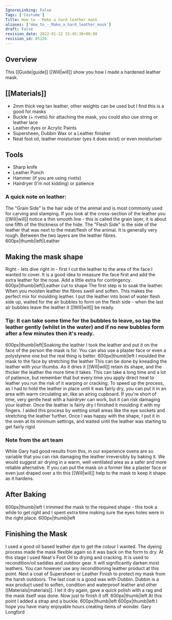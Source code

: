 ```yaml
---
IgnoreLinking: False
Tags: ['Costume']
Title: How to - Make a hard leather mask
aliases: ['How_to_-_Make_a_hard_leather_mask']
draft: False
revision_date: 2022-01-12 15:45:38+00:00
revision_id: 85226
---
```


## Overview
This [[Guide|guide]] [[Will|will]] show you how I made a hardened leather mask. 
## [[Materials]]
* 2mm thick veg tan leather, other weights can be used but I find this is a good for masks 
* Buckle (+ rivets) for attaching the mask, you could also use string or leather lace 
* Leather dyes or Acrylic Paints 
* Supersheen, Dubbin Wax or a Leather finisher 
* Neat foot oil, leather moisturiser (yes it does exist) or even moisturiser
## Tools
* Sharp knife 
* Leather Punch 
* Hammer (if you are using rivets)  
* Hairdryer (I'm not kidding) or patience 
### A quick note on leather:
The "Grain Side" is the hair side of the animal and is most commonly used for carving and stamping. If you look at the cross-section of the leather you [[Will|will]] notice a thin smooth line - this is called the grain layer, it is about one fifth of the thickness of the hide. The "Flesh Side" is the side of the leather that was next to the meat/flesh of the animal. It is generally very rough. Between the two layers are the leather fibres. 
600px|thumb|left|Leather
## Making the mask shape
Right - lets dive right in - first I cut the leather to the area of the face I wanted to cover. It is a good idea to measure the face first and add the extra leather for the nose. Add a little extra for contingency. 
600px|thumb|left|Leather cut to shape 
The first step is to soak the leather. When you moisten leather the fibres swell and soften. This makes the perfect mix for moulding leather. I put 
the leather into bowl of water flesh side up, waited for the air bubbles to  form on the flesh side -  when the last air bubbles leave the leather it [[Will|will]] be ready. 
### Tip: It can take some time for the bubbles to leave, so tap the leather gently (whilst in the water) and if no new bubbles form after a few minutes then it's ready.
600px|thumb|left|Soaking the leather 
I took the leather and put it on the face of the person the mask is for. You can also use a plaster face or even a polystyrene one but the real thing is better. 
600px|thumb|left 
I moulded the mask to the face by stretching the leather This can be done by kneading the leather with your thumbs. As it dries it [[Will|will]] retain its shape, and the thicker the leather the more time it takes. This can take a long time and a lot of patience, but remember that but every time you apply direct heat to leather you run the risk of it warping or cracking. To speed up the process, as I had to hold the leather in place 
until it was fairly dry, you can put it in an area with warm circulating air, like an airing cupboard. If you're short of time, very gentle heat with a hairdryer can work, but it can risk damaging your leather. 
Once the leather is fairly dry I finished it moulding it with my fingers. I aided this process by wetting small areas like the eye sockets and stretching 
the leather further. 
Once I was happy with the shape, I put it in the oven at its minimum settings, and waited until the leather was starting to get fairly rigid.
### Note from the art team
While Gary had good results from this, in our experience ovens are so variable that you can risk damaging the leather irreversibly by baking it. We would suggest air drying in a warm, well ventilated area as a safer and more reliable alternative.
If you can put the mask on a former like a plaster face or even just draped over a tin this [[Will|will]] help to the mask to keep it shape as it hardens.
## After Baking
600px|thumb|left 
I trimmed the mask to the required shape - this took a while to get right and I spent extra time making sure the eyes holes were in the right place. 
600px|thumb|left
## Finishing the Mask
I used a good oil based leather dye to get the colour I wanted. The dyeing process made the mask flexible again so it was back on the form to dry. 
At this stage I used Neat's Foot Oil to drying and cracking. It is used to recondition/oil saddles and outdoor gear. It will significantly darken most 
leathers. You can however use any reconditioning leather product at this point. 
Next a coat of Supersheen or Leather Finish to protect my mask from the harsh outdoors. The last coat is a good wax with Dubbin. Dubbin is a wax product used to soften, condition and waterproof leather and other [[Materials|materials]]. I let it dry again, gave a quick polish with a rag and the mask itself was done. Now just to finish it off. 
600px|thumb|left 
At this point I added a strap and a buckle. 
600px|thumb|left 
600px|thumb|left 
I hope you have many enjoyable hours creating items of wonder. 
Gary Longford